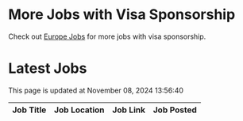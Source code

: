 # More Jobs with Visa Sponsorship

Check out [Europe Jobs](https://github.com/sureshparimi/europejobs#latest-jobs) for more jobs with visa sponsorship.

# Latest Jobs

This page is updated at November 08, 2024 13:56:40

| Job Title | Job Location | Job Link | Job Posted |
| --- | --- | --- | --- |
